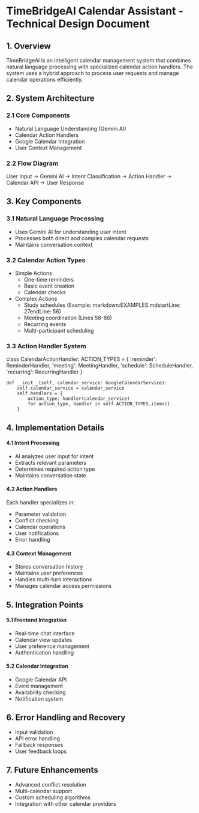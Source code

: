 # TimeBridgeAI Calendar Assistant - Technical Design Document

## 1. Overview
TimeBridgeAI is an intelligent calendar management system that combines natural language processing with specialized calendar action handlers. The system uses a hybrid approach to process user requests and manage calendar operations efficiently.

## 2. System Architecture

### 2.1 Core Components
- Natural Language Understanding (Gemini AI)
- Calendar Action Handlers
- Google Calendar Integration
- User Context Management

### 2.2 Flow Diagram

User Input → Gemini AI → Intent Classification → Action Handler → Calendar API → User Response


## 3. Key Components

### 3.1 Natural Language Processing
- Uses Gemini AI for understanding user intent
- Processes both direct and complex calendar requests
- Maintains conversation context

### 3.2 Calendar Action Types
- Simple Actions
  - One-time reminders
  - Basic event creation
  - Calendar checks
- Complex Actions
  - Study schedules (Example: markdown:EXAMPLES.mdstartLine: 27endLine: 56)
  - Meeting coordination (Lines 58-86)
  - Recurring events
  - Multi-participant scheduling

### 3.3 Action Handler System
class CalendarActionHandler:
    ACTION_TYPES = {
        'reminder': ReminderHandler,
        'meeting': MeetingHandler,
        'schedule': ScheduleHandler,
        'recurring': RecurringHandler
    }

    def __init__(self, calendar_service: GoogleCalendarService):
        self.calendar_service = calendar_service
        self.handlers = {
            action_type: handler(calendar_service)
            for action_type, handler in self.ACTION_TYPES.items()
        }

## 4. Implementation Details

#### 4.1 Intent Processing
- AI analyzes user input for intent
- Extracts relevant parameters
- Determines required action type
- Maintains conversation state

#### 4.2 Action Handlers
Each handler specializes in:
- Parameter validation
- Conflict checking
- Calendar operations
- User notifications
- Error handling

#### 4.3 Context Management
- Stores conversation history
- Maintains user preferences
- Handles multi-turn interactions
- Manages calendar access permissions

## 5. Integration Points

#### 5.1 Frontend Integration
- Real-time chat interface
- Calendar view updates
- User preference management
- Authentication handling

#### 5.2 Calendar Integration
- Google Calendar API
- Event management
- Availability checking
- Notification system

## 6. Error Handling and Recovery
- Input validation
- API error handling
- Fallback responses
- User feedback loops

## 7. Future Enhancements
- Advanced conflict resolution
- Multi-calendar support
- Custom scheduling algorithms
- Integration with other calendar providers
